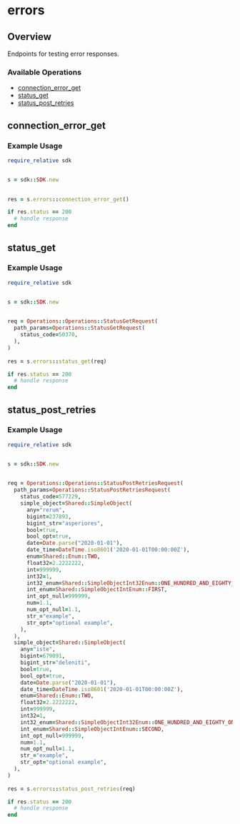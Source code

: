 # errors

## Overview

Endpoints for testing error responses.

### Available Operations

* [connection_error_get](#connection_error_get)
* [status_get](#status_get)
* [status_post_retries](#status_post_retries)

## connection_error_get

### Example Usage

```ruby
require_relative sdk


s = sdk::SDK.new

    
res = s.errors::connection_error_get()

if res.status == 200
  # handle response
end

```

## status_get

### Example Usage

```ruby
require_relative sdk


s = sdk::SDK.new

   
req = Operations::Operations::StatusGetRequest(
  path_params=Operations::StatusGetRequest(
    status_code=50370,
  ),
)
    
res = s.errors::status_get(req)

if res.status == 200
  # handle response
end

```

## status_post_retries

### Example Usage

```ruby
require_relative sdk


s = sdk::SDK.new

   
req = Operations::Operations::StatusPostRetriesRequest(
  path_params=Operations::StatusPostRetriesRequest(
    status_code=577229,
    simple_object=Shared::SimpleObject(
      any="rerum",
      bigint=237893,
      bigint_str="asperiores",
      bool=true,
      bool_opt=true,
      date=Date.parse("2020-01-01"),
      date_time=DateTime.iso8601('2020-01-01T00:00:00Z'),
      enum=Shared::Enum::TWO,
      float32=2.2222222,
      int=999999,
      int32=1,
      int32_enum=Shared::SimpleObjectInt32Enum::ONE_HUNDRED_AND_EIGHTY_ONE,
      int_enum=Shared::SimpleObjectIntEnum::FIRST,
      int_opt_null=999999,
      num=1.1,
      num_opt_null=1.1,
      str_="example",
      str_opt="optional example",
    ),
  ),
  simple_object=Shared::SimpleObject(
    any="iste",
    bigint=679091,
    bigint_str="deleniti",
    bool=true,
    bool_opt=true,
    date=Date.parse("2020-01-01"),
    date_time=DateTime.iso8601('2020-01-01T00:00:00Z'),
    enum=Shared::Enum::TWO,
    float32=2.2222222,
    int=999999,
    int32=1,
    int32_enum=Shared::SimpleObjectInt32Enum::ONE_HUNDRED_AND_EIGHTY_ONE,
    int_enum=Shared::SimpleObjectIntEnum::SECOND,
    int_opt_null=999999,
    num=1.1,
    num_opt_null=1.1,
    str_="example",
    str_opt="optional example",
  ),
)
    
res = s.errors::status_post_retries(req)

if res.status == 200
  # handle response
end

```

